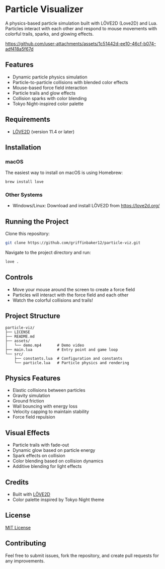 # Particle Visualizer

A physics-based particle simulation built with LÖVE2D (Love2D) and Lua. Particles interact with each other and respond to mouse movements with colorful trails, sparks, and glowing effects.


https://github.com/user-attachments/assets/1c51442d-ee10-46cf-b074-adf418a5f67d


## Features

- Dynamic particle physics simulation
- Particle-to-particle collisions with blended color effects
- Mouse-based force field interaction
- Particle trails and glow effects
- Collision sparks with color blending
- Tokyo Night-inspired color palette

## Requirements

- [LÖVE2D](https://love2d.org/) (version 11.4 or later)

## Installation

### macOS

The easiest way to install on macOS is using Homebrew:

```bash
brew install love
```

### Other Systems

- Windows/Linux: Download and install LÖVE2D from https://love2d.org/

## Running the Project

Clone this repository:

```bash
git clone https://github.com/griffinbaker12/particle-viz.git
```

Navigate to the project directory and run:

```bash
love .
```

## Controls

- Move your mouse around the screen to create a force field
- Particles will interact with the force field and each other
- Watch the colorful collisions and trails!

## Project Structure

```
particle-viz/
├── LICENSE
├── README.md
├── assets/
│   └── demo.mp4       # Demo video
├── main.lua           # Entry point and game loop
└── src/
    ├── constants.lua  # Configuration and constants
    └── particle.lua   # Particle physics and rendering
```

## Physics Features

- Elastic collisions between particles
- Gravity simulation
- Ground friction
- Wall bouncing with energy loss
- Velocity capping to maintain stability
- Force field repulsion

## Visual Effects

- Particle trails with fade-out
- Dynamic glow based on particle energy
- Spark effects on collision
- Color blending based on collision dynamics
- Additive blending for light effects

## Credits

- Built with [LÖVE2D](https://love2d.org/)
- Color palette inspired by Tokyo Night theme

## License

[MIT License](LICENSE)

## Contributing

Feel free to submit issues, fork the repository, and create pull requests for any improvements.
